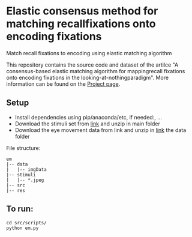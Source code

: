 # Elastic consensus method for matching recallfixations onto encoding fixations
Match recall fixations to encoding using elastic matching algorithm

This repository contains the source code and dataset of the artilce "A consensus-based elastic matching algorithm for mappingrecall fixations onto encoding fixations in the looking-at-nothingparadigm". More information can be found on the [Project page](http://cybertron.cg.tu-berlin.de/xiwang/mental_imagery/em.html).

## Setup 
- Install dependencies using pip/anaconda/etc, if needed:, ...
- Download the stimuli set from [link](http://cybertron.cg.tu-berlin.de/xiwang/mental_imagery/dataset/images.zip) and unzip in main folder
- Download the eye movement data from link and unzip in [link](http://cybertron.cg.tu-berlin.de/xiwang/mental_imagery/dataset/imgData.zip) the data folder

File structure:
```
em
|-- data
|   |-- imgData
|-- stimuli
|   |-- *.jpeg
|-- src
|-- res
```

## To run:

```
cd src/scripts/
python em.py
```
